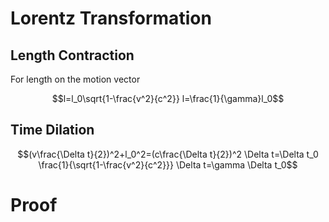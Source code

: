 # Lorentz Transformation
## Length Contraction
For length on the motion vector
```math
l=l_0\sqrt{1-\frac{v^2}{c^2}}
l=\frac{1}{\gamma}l_0
```
## Time Dilation
```math
(v\frac{\Delta t}{2})^2+l_0^2=(c\frac{\Delta t}{2})^2
\Delta t=\Delta t_0 \frac{1}{\sqrt{1-\frac{v^2}{c^2}}}
\Delta t=\gamma \Delta t_0
```
# Proof
```math

```